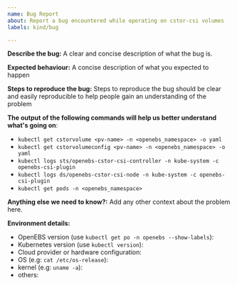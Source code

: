 ```yaml
---
name: Bug Report
about: Report a bug encountered while operating on cstor-csi volumes
labels: kind/bug

---
```


<!-- Please use this template while reporting a bug and provide as much info as possible.
     Not doing so may result in your bug not being addressed in a timely manner. Thanks!
-->

**Describe the bug:** A clear and concise description of what the bug is.

**Expected behaviour:** A concise description of what you expected to happen

**Steps to reproduce the bug:**
Steps to reproduce the bug should be clear and easily reproducible to help people gain an understanding of the problem

**The output of the following commands will help us better understand what's going on**:
<!-- (Pasting long output into a [GitHub gist](https://gist.github.com) or other [Pastebin](https://pastebin.com/) is fine.) -->

* `kubectl get cstorvolume <pv-name> -n <openebs_namespace> -o yaml`
* `kubectl get cstorvolumeconfig <pv-name> -n <openebs_namespace> -o yaml`
* `kubectl logs sts/openebs-cstor-csi-controller -n kube-system -c openebs-csi-plugin`
* `kubectl logs ds/openebs-cstor-csi-node -n kube-system -c openebs-csi-plugin`
* `kubectl get pods -n <openebs_namespace>`

**Anything else we need to know?:**
Add any other context about the problem here.

**Environment details:**
- OpenEBS version (use `kubectl get po -n openebs --show-labels`):
- Kubernetes version (use `kubectl version`):
- Cloud provider or hardware configuration:
- OS (e.g: `cat /etc/os-release`):
- kernel (e.g: `uname -a`):
- others:
